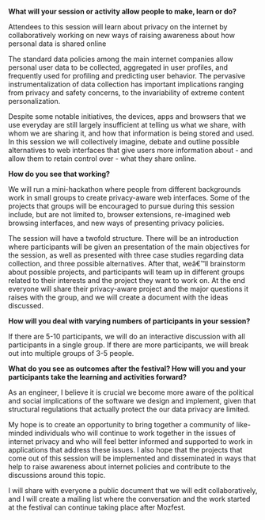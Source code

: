 **What will your session or activity allow people to make, learn or do?**

Attendees to this session will learn about privacy on the internet by collaboratively working on new ways of raising awareness about how personal data is shared online

The standard data policies among the main internet companies allow personal user data to be collected, aggregated in user profiles, and frequently used for profiling and predicting user behavior. The pervasive instrumentalization of data collection has important implications ranging from privacy and safety concerns, to the invariability of extreme content personalization.  

Despite some notable initiatives, the devices, apps and browsers that we use everyday are still largely insufficient at telling us what we share, with whom we are sharing it, and how that information is being stored and used. In this session we will collectively imagine, debate and outline possible alternatives to web interfaces that give users more information about - and allow them to retain control over - what they share online.

**How do you see that working?**

We will run a mini-hackathon where people from different backgrounds work in small groups to create privacy-aware web interfaces. Some of the projects that groups will be encouraged to pursue during this session include, but are not limited to, browser extensions, re-imagined web browsing interfaces, and new ways of presenting privacy policies. 

The session will have a twofold structure. There will be an introduction where participants will be given an presentation of the main objectives for the session, as well as presented with three case studies regarding data collection, and three possible alternatives. After that, weâ€™ll brainstorm about possible projects, and participants will team up in different groups related to their interests and the project they want to work on. At the end everyone will share their privacy-aware project and the major questions it raises with the group, and we will create a document with the ideas discussed. 


**How will you deal with varying numbers of participants in your session?**

If there are 5-10 participants, we will do an interactive discussion with all participants in a single group. If there are more participants, we will break out into multiple groups of 3-5 people. 

**What do you see as outcomes after the festival? How will you and your participants take the learning and activities forward?**

As an engineer, I believe it is crucial we become more aware of the political and social implications of the software we design and implement, given that structural regulations that actually protect the our data privacy are limited.

My hope is to create an opportunity to bring together a community of like-minded individuals who will continue to work together in the issues of internet privacy and who will feel better informed and supported to work in applications that address these issues. I also hope that the projects that come out of this session will be implemented and disseminated in ways that help to raise awareness about internet policies and contribute to the discussions around this topic.

I will share with everyone a public document that we will edit collaboratively, and I will create a mailing list where the conversation and the work started at the festival can continue taking place after Mozfest. 